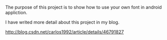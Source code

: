 The purpose of this project is to show how to use your own font in android appliction.

I have writed more detail about this project in my blog.

http://blog.csdn.net/carlos1992/article/details/46791827

